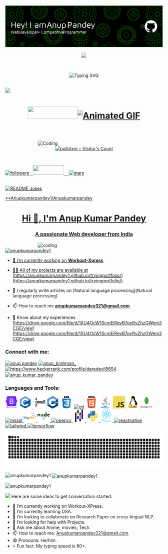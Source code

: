 
![logo](https://github.com/Anupkumarpandey1/Anupkumarpandey1/blob/main/github-header-image(1).png)

<p align='center'><a href='https://linktr.ee/pulkitxm'><img src='./images/banner.gif' height=300></a></p>

<br>
<p align="center"><img src="https://readme-typing-svg.herokuapp.com/?font=ink+free&size=40&pause=1000&width=600&height=90&lines=Hi!+I+am+Anup;I%27m+passionate+in+Web-Dev;Skilled+front-end+dev+with+UI+focus;Active+in+Git%2C+GitHub%2C+open-source.;Modern+UIs%2C+React.js+expertise.;Love+coding+challenges%2C+tech+exploration.;Constant+learner%2C+diverse+language+knowledge.;Up-to-date+with+trends%2C+best+practices.;Connect%2C+contribute%2C+make+an+impact" alt="Typing SVG" /></p>
<br>
<a href='https://holopin.io/@pulkitxm'><img src='https://holopin.me/pulkitxm'>
<br>
<h1 align="center"><p align="center"><img src="https://img.shields.io/static/v1?label=hello&message=world&color=green?style=plastic&logo=appveyor" width="160" height="40" /><img src="./images/wave.gif" alt="Animated GIF" width="40" height="40"  /></p></h1>

<br/>
<br>

<img align="right" alt="Coding" width="400" src="images/programmer.gif">

<p align="center"><img src="https://profile-counter.glitch.me/{pulkitxm}/count.svg" alt="pulkitxm :: Visitor's Count" />
</p>

<br>

<img alt="followers" title="Follow me on Github" src="https://img.shields.io/github/followers/pulkitxm?color=236ad3&style=for-the-badge&logo=github&label=Follow" width=130 height=30/>&nbsp; &nbsp;<img src="https://visitor-badge.laobi.icu/badge?page_id=pulkitxm.pulkitxm" width=100 height=30/>
&nbsp; &nbsp;<img src="https://img.shields.io/github/stars/pulkitxm?label=Stars" alt="stars" width=100 height=30>

<br>

<img align="center" src="https://readme-jokes.vercel.app/api" alt="README Jokes">




**Anupkumarpandey1/Anupkumarpandey

<h1 align="center">Hi 👋, I'm Anup Kumar Pandey</h1>
<h3 align="center">A passionate Web developer from India</h3>
<img align="right" alt="coding" width="400" src="https://user-images.githubusercontent.com/74038190/212749695-a6817c5a-a794-462b-afca-1b5ce7dd5e63.gif">

<p align="left"> <img src="https://komarev.com/ghpvc/?username=anupkumarpandey1&label=Profile%20views&color=0e75b6&style=flat" alt="anupkumarpandey1" /> </p>

- 🔭 I’m currently working on **Workout-Xpress**

- 👨‍💻 All of my projects are available at [https://anupkumarpandey1.github.io/tryingportfolio/](https://anupkumarpandey1.github.io/tryingportfolio/)

- 📝 I regularly write articles on [Natural language processing](Natural language processing)

- 📫 How to reach me **anupkumarpandey321@gmail.com**

- 📄 Know about my experiences [https://drive.google.com/file/d/1XU4OcW1ScmEjReyB7qyRyZhzGWem3CGE/view](https://drive.google.com/file/d/1XU4OcW1ScmEjReyB7qyRyZhzGWem3CGE/view)

<h3 align="left">Connect with me:</h3>
<p align="left">
<a href="https://www.linkedin.com/in/anup-pandey-b9b118282/" target="blank"><img align="center" src="https://raw.githubusercontent.com/rahuldkjain/github-profile-readme-generator/master/src/images/icons/Social/linked-in-alt.svg" alt="anup pandey" height="30" width="40" /></a>
<a href="https://instagram.com/anup_brahman_" target="blank"><img align="center" src="https://raw.githubusercontent.com/rahuldkjain/github-profile-readme-generator/master/src/images/icons/Social/instagram.svg" alt="anup_brahman_" height="30" width="40" /></a>
<a href="https://www.hackerrank.com/https://www.hackerrank.com/profile/daredevil9654" target="blank"><img align="center" src="https://raw.githubusercontent.com/rahuldkjain/github-profile-readme-generator/master/src/images/icons/Social/hackerrank.svg" alt="https://www.hackerrank.com/profile/daredevil9654" height="30" width="40" /></a>
<a href="https://www.leetcode.com/anup_kumar_pandey" target="blank"><img align="center" src="https://raw.githubusercontent.com/rahuldkjain/github-profile-readme-generator/master/src/images/icons/Social/leet-code.svg" alt="anup_kumar_pandey" height="30" width="40" /></a>
</p>

<h3 align="left">Languages and Tools:</h3>
<p align="left"> <a href="https://getbootstrap.com" target="_blank" rel="noreferrer"> <img src="https://raw.githubusercontent.com/devicons/devicon/master/icons/bootstrap/bootstrap-plain-wordmark.svg" alt="bootstrap" width="40" height="40"/> </a> <a href="https://www.cprogramming.com/" target="_blank" rel="noreferrer"> <img src="https://raw.githubusercontent.com/devicons/devicon/master/icons/c/c-original.svg" alt="c" width="40" height="40"/> </a> <a href="https://canvasjs.com" target="_blank" rel="noreferrer"> <img src="https://raw.githubusercontent.com/Hardik0307/Hardik0307/master/assets/canvasjs-charts.svg" alt="canvasjs" width="40" height="40"/> </a> <a href="https://www.w3schools.com/cpp/" target="_blank" rel="noreferrer"> <img src="https://raw.githubusercontent.com/devicons/devicon/master/icons/cplusplus/cplusplus-original.svg" alt="cplusplus" width="40" height="40"/> </a> <a href="https://www.w3schools.com/css/" target="_blank" rel="noreferrer"> <img src="https://raw.githubusercontent.com/devicons/devicon/master/icons/css3/css3-original-wordmark.svg" alt="css3" width="40" height="40"/> </a> <a href="https://git-scm.com/" target="_blank" rel="noreferrer"> <img src="https://www.vectorlogo.zone/logos/git-scm/git-scm-icon.svg" alt="git" width="40" height="40"/> </a> <a href="https://www.w3.org/html/" target="_blank" rel="noreferrer"> <img src="https://raw.githubusercontent.com/devicons/devicon/master/icons/html5/html5-original-wordmark.svg" alt="html5" width="40" height="40"/> </a> <a href="https://www.java.com" target="_blank" rel="noreferrer"> <img src="https://raw.githubusercontent.com/devicons/devicon/master/icons/java/java-original.svg" alt="java" width="40" height="40"/> </a> <a href="https://developer.mozilla.org/en-US/docs/Web/JavaScript" target="_blank" rel="noreferrer"> <img src="https://raw.githubusercontent.com/devicons/devicon/master/icons/javascript/javascript-original.svg" alt="javascript" width="40" height="40"/> </a> <a href="https://www.linux.org/" target="_blank" rel="noreferrer"> <img src="https://raw.githubusercontent.com/devicons/devicon/master/icons/linux/linux-original.svg" alt="linux" width="40" height="40"/> </a> <a href="https://www.mongodb.com/" target="_blank" rel="noreferrer"> <img src="https://raw.githubusercontent.com/devicons/devicon/master/icons/mongodb/mongodb-original-wordmark.svg" alt="mongodb" width="40" height="40"/> </a> <a href="https://www.microsoft.com/en-us/sql-server" target="_blank" rel="noreferrer"> <img src="https://www.svgrepo.com/show/303229/microsoft-sql-server-logo.svg" alt="mssql" width="40" height="40"/> </a> <a href="https://www.mysql.com/" target="_blank" rel="noreferrer"> <img src="https://raw.githubusercontent.com/devicons/devicon/master/icons/mysql/mysql-original-wordmark.svg" alt="mysql" width="40" height="40"/> </a> <a href="https://nodejs.org" target="_blank" rel="noreferrer"> <img src="https://raw.githubusercontent.com/devicons/devicon/master/icons/nodejs/nodejs-original-wordmark.svg" alt="nodejs" width="40" height="40"/> </a> <a href="https://opencv.org/" target="_blank" rel="noreferrer"> <img src="https://www.vectorlogo.zone/logos/opencv/opencv-icon.svg" alt="opencv" width="40" height="40"/> </a> <a href="https://pandas.pydata.org/" target="_blank" rel="noreferrer"> <img src="https://raw.githubusercontent.com/devicons/devicon/2ae2a900d2f041da66e950e4d48052658d850630/icons/pandas/pandas-original.svg" alt="pandas" width="40" height="40"/> </a> <a href="https://www.python.org" target="_blank" rel="noreferrer"> <img src="https://raw.githubusercontent.com/devicons/devicon/master/icons/python/python-original.svg" alt="python" width="40" height="40"/> </a> <a href="https://reactjs.org/" target="_blank" rel="noreferrer"> <img src="https://raw.githubusercontent.com/devicons/devicon/master/icons/react/react-original-wordmark.svg" alt="react" width="40" height="40"/> </a> <a href="https://reactnative.dev/" target="_blank" rel="noreferrer"> <img src="https://reactnative.dev/img/header_logo.svg" alt="reactnative" width="40" height="40"/> </a> <a href="https://tailwindcss.com/" target="_blank" rel="noreferrer"> <img src="https://www.vectorlogo.zone/logos/tailwindcss/tailwindcss-icon.svg" alt="tailwind" width="40" height="40"/> </a> <a href="https://www.tensorflow.org" target="_blank" rel="noreferrer"> <img src="https://www.vectorlogo.zone/logos/tensorflow/tensorflow-icon.svg" alt="tensorflow" width="40" height="40"/> </a> </p>


<img src='./github-contribution-snake.svg'>

<p><img align="left" src="https://github-readme-stats.vercel.app/api/top-langs?username=anupkumarpandey1&show_icons=true&locale=en&layout=compact" alt="anupkumarpandey1" /></p>

<p>&nbsp;<img align="center" src="https://github-readme-stats.vercel.app/api?username=anupkumarpandey1&show_icons=true&locale=en" alt="anupkumarpandey1" /></p>

<p><img align="center" src="https://github-readme-streak-stats.herokuapp.com/?user=anupkumarpandey1&" alt="anupkumarpandey1" /></p>


<img src="https://github-profile-trophy.vercel.app/?username=pulkitxm&theme=juicyfresh&no-bg=true" />
Here are some ideas to get conversation started:


- 🔭 I’m currently working on Workout-XPress.
- 🌱 I’m currently learning DSA.
- 👯 I’m looking to collaborate on Research Paper on cross-lingual NLP.
- 🤔 I’m looking for help with Projects.
- 💬 Ask me about Anime, movies, Tech.
- 📫 How to reach me: Anupkumarpandey321@gmail.com.
- 😄 Pronouns: He/him.
- ⚡ Fun fact: My typing speed is 80+.




